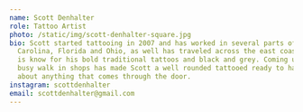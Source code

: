 ```yaml
---
name: Scott Denhalter
role: Tattoo Artist
photo: /static/img/scott-denhalter-square.jpg
bio: Scott started tattooing in 2007 and has worked in several parts of North
  Carolina, Florida and Ohio, as well has traveled across the east coast. Scott
  is know for his bold traditional tattoos and black and grey. Coming up working
  busy walk in shops has made Scott a well rounded tattooed ready to handle just
  about anything that comes through the door.
instagram: scottdenhalter
email: scottdenhalter@gmail.com
---
```

